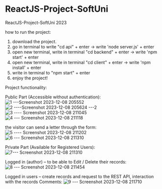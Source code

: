 # ReactJS-Project-SoftUni
ReactJS-Project-SoftUni 2023 


how to run the project:

1) download the project.
2) go in terminal to  write "cd api" + enter ->  write 'node server.js' + enter
3) open new terminal, write in terminal "cd backend" + enter ->  write 'npm start' + enter
4) open new terminal, write in terminal "cd client" + enter -> write 'npm install' + enter
5) write in terminal to "npm start" + enter
6) enjoy the project!


Project functionality:

Public Part (Accessible without authentication):
![1 ---Screenshot 2023-12-08 205552](https://github.com/PetarMirchev/ReactJS-Project-SoftUni/assets/73035495/29b0640d-9cb2-4805-8076-00f72afd5d68)
![2 ----Screenshot 2023-12-08 205624 ---2](https://github.com/PetarMirchev/ReactJS-Project-SoftUni/assets/73035495/be8e8e68-efa9-4a8d-bfee-e668b067bf46)
![3 ---- Screenshot 2023-12-08 211045](https://github.com/PetarMirchev/ReactJS-Project-SoftUni/assets/73035495/47d95cdc-03a2-4fcb-ab62-1a5c754f3d7a)
![4 --- Screenshot 2023-12-08 211118](https://github.com/PetarMirchev/ReactJS-Project-SoftUni/assets/73035495/909e0e0c-be3f-4950-b6ee-8d1be1645bae)


the visitor can send a letter through the form:
![5 ---- Screenshot 2023-12-08 211202](https://github.com/PetarMirchev/ReactJS-Project-SoftUni/assets/73035495/6f13bf9a-309c-4e1e-899b-d5e16db7e214)
![6 --- Screenshot 2023-12-08 211310](https://github.com/PetarMirchev/ReactJS-Project-SoftUni/assets/73035495/8df139c9-5c2d-41d3-93b3-993f31271378)


Private Part (Available for Registered Users):
![7--- Screenshot 2023-12-08 211310](https://github.com/PetarMirchev/ReactJS-Project-SoftUni/assets/73035495/523959a6-a2f0-4ca2-bc08-8f2bd7d7eaf4)


Logged in (author) – to be able to Edit / Delete their records:
![8 --- Screenshot 2023-12-08 211454](https://github.com/PetarMirchev/ReactJS-Project-SoftUni/assets/73035495/216cf813-5250-4c34-9b21-94b25dab4bbc)


Logged in users – create records and request to the REST API, interaction with the records Comments:
![9 --- Screenshot 2023-12-08 211710](https://github.com/PetarMirchev/ReactJS-Project-SoftUni/assets/73035495/f5276453-9a07-4ea1-8055-0107bfd97482)

